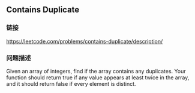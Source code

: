 ## Contains Duplicate  
### 链接  
https://leetcode.com/problems/contains-duplicate/description/  
### 问题描述

Given an array of integers, find if the array contains any duplicates. Your function should return true if any value appears at least twice in the array, and it should return false if every element is distinct.

